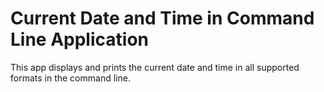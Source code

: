 # Current Date and Time in Command Line Application

This app displays and prints the current date and time in all supported formats in the command line.